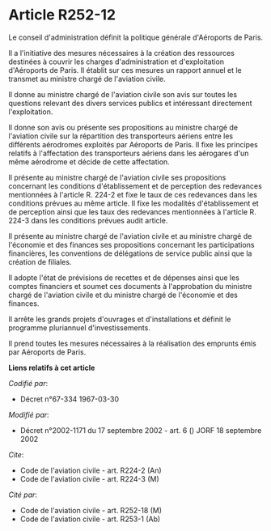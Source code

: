 # Article R252-12

Le conseil d'administration définit la politique générale d'Aéroports de Paris.

Il a l'initiative des mesures nécessaires à la création des ressources destinées à couvrir les charges d'administration et
d'exploitation d'Aéroports de Paris. Il établit sur ces mesures un rapport annuel et le transmet au ministre chargé de
l'aviation civile.

Il donne au ministre chargé de l'aviation civile son avis sur toutes les questions relevant des divers services publics et
intéressant directement l'exploitation.

Il donne son avis ou présente ses propositions au ministre chargé de l'aviation civile sur la répartition des transporteurs
aériens entre les différents aérodromes exploités par Aéroports de Paris. Il fixe les principes relatifs à l'affectation des
transporteurs aériens dans les aérogares d'un même aérodrome et décide de cette affectation.

Il présente au ministre chargé de l'aviation civile ses propositions concernant les conditions d'établissement et de
perception des redevances mentionnées à l'article R. 224-2 et fixe le taux de ces redevances dans les conditions prévues au
même article. Il fixe les modalités d'établissement et de perception ainsi que les taux des redevances mentionnées à
l'article R. 224-3 dans les conditions prévues audit article.

Il présente au ministre chargé de l'aviation civile et au ministre chargé de l'économie et des finances ses propositions
concernant les participations financières, les conventions de délégations de service public ainsi que la création de
filiales.

Il adopte l'état de prévisions de recettes et de dépenses ainsi que les comptes financiers et soumet ces documents à
l'approbation du ministre chargé de l'aviation civile et du ministre chargé de l'économie et des finances.

Il arrête les grands projets d'ouvrages et d'installations et définit le programme pluriannuel d'investissements.

Il prend toutes les mesures nécessaires à la réalisation des emprunts émis par Aéroports de Paris.

**Liens relatifs à cet article**

_Codifié par_:

  - Décret n°67-334 1967-03-30

_Modifié par_:

  - Décret n°2002-1171 du 17 septembre 2002 - art. 6 () JORF 18 septembre 2002

_Cite_:

  - Code de l'aviation civile - art. R224-2 (An)
  - Code de l'aviation civile - art. R224-3 (M)

_Cité par_:

  - Code de l'aviation civile - art. R252-18 (M)
  - Code de l'aviation civile - art. R253-1 (Ab)
